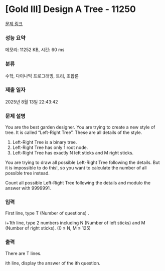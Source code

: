 # [Gold III] Design A Tree - 11250 

[문제 링크](https://www.acmicpc.net/problem/11250) 

### 성능 요약

메모리: 11252 KB, 시간: 60 ms

### 분류

수학, 다이나믹 프로그래밍, 트리, 조합론

### 제출 일자

2025년 8월 13일 22:43:42

### 문제 설명

<p>You are the best garden designer. You are trying to create a new style of tree. It is called “Left-Right Tree”. These are all details of the style.</p>

<ol>
	<li>Left-Right Tree is a binary tree.</li>
	<li>Left-Right Tree has only 1 root node.</li>
	<li>Left-Right Tree has exactly N left sticks and M right sticks.</li>
</ol>

<p>You are trying to draw all possible Left-Right Tree following the details. But it is impossible to do this!, so you want to calculate the number of all possible tree instead.</p>

<p>Count all possible Left-Right Tree following the details and modulo the answer with 9999991.</p>

### 입력 

 <p>First line, type T (Number of questions) .</p>

<p>i+1th line, type 2 numbers including N (Number of left sticks) and M (Number of right sticks). (0 ≤ N, M ≤ 125)</p>

### 출력 

 <p>There are T lines.</p>

<p>ith line, display the answer of the ith question.</p>

